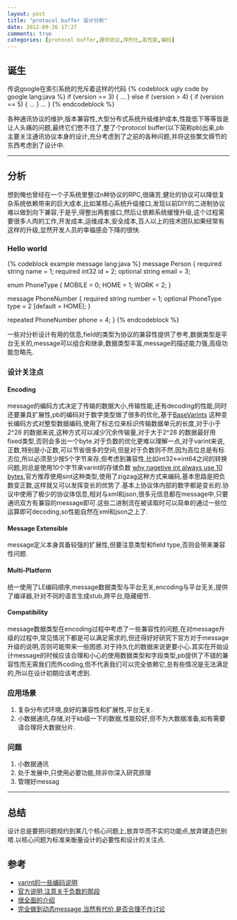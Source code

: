```yaml
---
layout: post
title: "protocol buffer 设计分析"
date: 2012-09-26 17:27
comments: true
categories: [protocol buffer,通讯协议,序列化,高性能,编码] 
---
```


## 诞生
传说google在索引系统的充斥着这样的代码
{% codeblock ugly code by google lang:java %}
	if (version == 3) {
		...
	} else if (version > 4) {
		if (version == 5) {
			...
		}
		...
	}
{% endcodeblock %}
	
各种通讯协议的维护,版本兼容性,大型分布式系统升级维护成本,性能低下等等皆是让人头痛的问题,最终它们憋不住了,整了个protocol buffer(以下简称pb)出来,pb主要关注通讯协议本身的设计,充分考虑到了之前的各种问题,并将这些繁文缛节的东西考虑到了设计中.

----------

## 分析
想到俺也曾经在一个子系统里整过n种协议的RPC,很痛苦,健壮的协议可以降低复杂系统依赖带来的巨大成本,比如某核心系统升级接口,发现以前DIY的二进制协议难以做到向下兼容,于是乎,得整出两套接口,然后让依赖系统缓慢升级,这个过程需要很多人肉的工作,开发成本,运维成本,安全成本,百人以上的技术团队如果经常有这样的升级,显然开发人员的幸福感会下降的很快.
### Hello world
{% codeblock example message lang:java %}
  message Person {
  required string name = 1;
  required int32 id = 2;
  optional string email = 3;

  enum PhoneType {
    MOBILE = 0;
    HOME = 1;
    WORK = 2;
  }

  message PhoneNumber {
    required string number = 1;
    optional PhoneType type = 2 [default = HOME];
  }

  repeated PhoneNumber phone = 4;
}
{% endcodeblock %}

一些对分析设计有用的信息,field的类型为协议的兼容性提供了参考,数据类型是平台无关的,message可以组合和继承,数据类型丰富,message的描述能力强,高级功能忽略先.

### 设计关注点
#### Encoding ####
message的编码方式决定了传输的数据大小,传输性能,还有decoding的性能,同时还要兼具扩展性,pb的编码对于数字类型做了很多的优化,基于[BaseVarints](https://developers.google.com/protocol-buffers/docs/encoding?hl=zh-CN ) 这种变长编码方式对整型数据编码,使用了标志位来标识传输数据单元的长度,对于小于2^28 的数据来说,这种方式可以减少冗余传输量,对于大于2^28 的数据最好用fixed类型,否则会多出一个byte.对于负数的优化更难以理解一点,对于varint来说,正数,特别是小正数,可以节省很多的空间,但是对于负数则不然,因为高位总是有标志位,所以必须至少按5个字节来存,但考虑到兼容性,比如int32<->int64之间的转换问题,则总是使用10个字节来varint的存储负数 [why nagetive int always use 10 bytes](https://groups.google.com/forum/?fromgroups=#!topic/protobuf/fU0SVchScA0 ),官方推荐使用sint这种类型,使用了zigzag这种方式来编码,基本思路是把负数变正数,这样就又可以发挥变长的优势了.基本上协议体内部的数字都是变长的.协议中使用了极少的协议体信息,相对与xml和json,很多元信息都在message中,只要通讯双方有兼容的message即可.这些二进制流在被读取时可以简单的通过一些位运算即可decoding,so性能自然在xml和json之上了. 

#### Message Extensible ####
message定义本身具备较强的扩展性,但要注意类型和field type,否则会带来兼容性问题.

#### Multi-Platform ####
统一使用了LE编码顺序,message数据类型与平台无关,encoding与平台无关,提供了编译器,针对不同的语言生成stub,跨平台,隐藏细节.
#### Compatibility ####
message数据类型在encoding过程中考虑了一些兼容性的问题,在对message升级的过程中,常见情况下都是可以满足需求的,但还得好好研究下官方对于message升级的说明,否则可能带来一些困惑.对于持久化的数据来说更要小心.其实在开始设计message的时候应该合理和小心的使用数据类型和字段类型,pb提供了不错的兼容性而无需我们而外coding,但不代表我们可以完全依赖它,总有些情况是无法满足的,所以在设计初期应该考虑到.
### 应用场景

1.   复杂分布式环境,良好的兼容性和扩展性,平台无关.
2.   小数据通讯,存储,对于kb级一下的数据,性能较好,但不为大数据准备,如有需要请合理将大数据分片.

### 问题

1.  小数据通讯
2.  处于发展中,只使用必要功能,除非你深入研究原理
3.  管理好messag

----------

## 总结
设计总是要把问题规约到某几个核心问题上,放弃华而不实的功能点,放弃建造巴别塔.以核心问题为标准来衡量设计的必要性和设计的关注点.

## 参考

- [varint的一些编码说明](http://www.cppblog.com/true/archive/2009/09/11/95873.html )
- [官方说明,注意关于负数的那段](https://developers.google.com/protocol-buffers/docs/encoding?hl=zh-CN )
- [很全面的介绍](http://www.ibm.com/developerworks/cn/linux/l-cn-gpb/?ca=drs-tp4608 ) 
- [完全做到动态message,当然有代价,是否合理不作讨论](http://www.searchtb.com/2012/09/protocol-buffers.html) 

